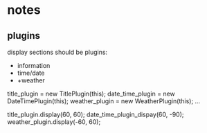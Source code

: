 # notes

## plugins

display sections should be plugins:
* information
* time/date
* +weather

title_plugin = new TitlePlugin(this);
date_time_plugin = new DateTimePlugin(this);
weather_plugin = new WeatherPlugin(this);
...

title_plugin.display(60, 60);
date_time_plugin_dispay(60, -90);
weather_plugin.display(-60, 60);